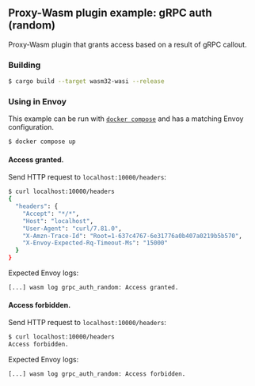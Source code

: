 ## Proxy-Wasm plugin example: gRPC auth (random)

Proxy-Wasm plugin that grants access based on a result of gRPC callout.

### Building

```sh
$ cargo build --target wasm32-wasi --release
```

### Using in Envoy

This example can be run with [`docker compose`](https://docs.docker.com/compose/install/)
and has a matching Envoy configuration.

```sh
$ docker compose up
```

#### Access granted.

Send HTTP request to `localhost:10000/headers`:

```sh
$ curl localhost:10000/headers
{
  "headers": {
    "Accept": "*/*", 
    "Host": "localhost", 
    "User-Agent": "curl/7.81.0", 
    "X-Amzn-Trace-Id": "Root=1-637c4767-6e31776a0b407a0219b5b570", 
    "X-Envoy-Expected-Rq-Timeout-Ms": "15000"
  }
}
```

Expected Envoy logs:

```console
[...] wasm log grpc_auth_random: Access granted.
```

#### Access forbidden.

Send HTTP request to `localhost:10000/headers`:

```sh
$ curl localhost:10000/headers
Access forbidden.
```

Expected Envoy logs:

```console
[...] wasm log grpc_auth_random: Access forbidden.
```
